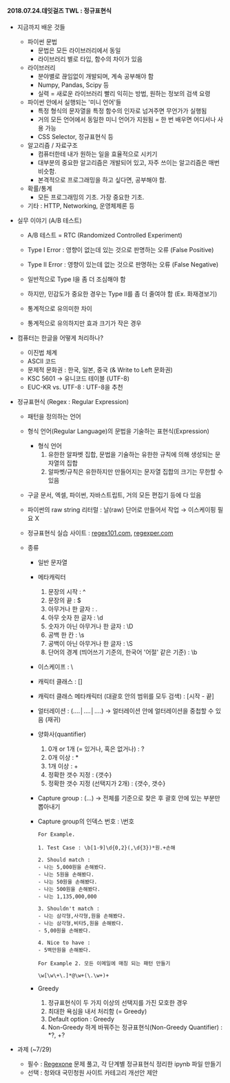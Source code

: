 #### 2018.07.24.데잇걸즈 TWL : 정규표현식



- 지금까지 배운 것들
  - 파이썬 문법
    - 문법은 모든 라이브러리에서 동일
    - 라이브러리 별로 타입, 함수의 차이가 있음
  - 라이브러리
    - 분야별로 끊임없이 개발되며, 계속 공부해야 함
    - Numpy, Pandas, Scipy 등
    - 실력 = 새로운 라이브러리 빨리 익히는 방법, 원하는 정보의 검색 요령
  - 파이썬 안에서 실행되는 '미니 언어'들
    - 특정 형식의 문자열을 특정 함수의 인자로 넘겨주면 무언가가 실행됨
    - 거의 모든 언어에서 동일한 미니 언어가 지원됨 = 한 번 배우면 어디서나 사용 가능
    - CSS Selector, 정규표현식 등
  - 알고리즘 / 자료구조
    - 컴퓨터한테 내가 원하는 일을 효율적으로 시키기
    - 대부분의 중요한 알고리즘은 개발되어 있고, 자주 쓰이는 알고리즘은 매번 비슷함.
    - 본격적으로 프로그래밍을 하고 싶다면, 공부해야 함.
  - 확률/통계
    - 모든 프로그래밍의 기초. 가장 중요한 기초.
  - 기타 : HTTP, Networking, 운영체제론 등



- 실무 이야기 (A/B 테스트)

  - A/B 테스트 = RTC (Randomized Controlled Experiment)

  - Type I Error : 영향이 없는데 있는 것으로 판명하는 오류 (False Positive)
  - Type II Error : 영향이 있는데 없는 것으로 판명하는 오류 (False Negative)
  - 일반적으로 Type I을 좀 더 조심해야 함
  - 하지만, 민감도가 중요한 경우는 Type II를 좀 더 줄여야 함 (Ex. 화재경보기)
  - 통계적으로 유의미한 차이
  - 통계적으로 유의하지만 효과 크기가 작은 경우



- 컴퓨터는 한글을 어떻게 처리하나?
  - 이진법 체계
  - ASCII 코드
  - 문제적 문화권 : 한국, 일본, 중국 (& Write to Left 문화권)
  - KSC 5601 → 유니코드 테이블 (UTF-8)
  - EUC-KR vs. UTF-8 : UTF-8을 추천



- 정규표현식 (Regex : Regular Expression)

  - 패턴을 정의하는 언어

  - 형식 언어(Regular Language)의 문법을 기술하는 표현식(Expression)

    - 형식 언어 
      1. 유한한 알파벳 집합, 문법을 기술하는 유한한 규칙에 의해 생성되는 문자열의 집합
      2. 알파벳/규칙은 유한하지만 만들어지는 문자열 집합의 크기는 무한할 수 있음

  - 구글 문서, 엑셀, 파이썬, 자바스트립트, 거의 모든 편집기 등에 다 있음

  - 파이썬의 raw string 리터럴 : 날(raw) 단어로 만들어서 작업 → 이스케이핑 필요 X

  - 정규표현식 실습 사이트 : [regex101.com](https://regex101.com/), [regexper.com](https://regexper.com)

  - 종류

    - 일반 문자열

    - 메타캐릭터 

      1. 문장의 시작 : ^
      2. 문장의 끝 : $
      3. 아무거나 한 글자 : .
      4. 아무 숫자 한 글자 : \d
      5. 숫자가 아닌 아무거나 한 글자 : \D
      6. 공백 한 칸 : \s
      7. 공백이 아닌 아무거나 한 글자 : \S
      8. 단어의 경계 (띄어쓰기 기준의, 한국어 '어절' 같은 기준) : \b

    - 이스케이프 : \

    - 캐릭터 클래스 : []

    - 캐릭터 클래스 메타캐릭터 (대괄호 안의 범위를 모두 검색) : [시작 - 끝]

    - 얼터레이션 : (....│....│....) → 얼터레이션 안에 얼터레이션을 중첩할 수 있음 (재귀)

    - 양화사(quantifier)

      1. 0개 or 1개 (= 있거나, 혹은 없거나) : ?
      2. 0개 이상 : *
      3. 1개 이상 : +
      4. 정확한 갯수 지정 : {갯수}
      5. 정확한 갯수 지정 (선택지가 2개) : {갯수, 갯수}

    - Capture group : (...) → 전체를 기준으로 찾은 후 괄호 안에 있는 부분만 뽑아내기

    - Capture group의 인덱스 번호 : \번호

      ~~~
      For Example.
      
      1. Test Case : \b[1-9]\d{0,2}(,\d{3})*원.+손해
      
      2. Should match :
      - 나는 5,000원을 손해봤다.
      - 나는 5원을 손해봤다.
      - 나는 50원을 손해봤다.
      - 나는 500원을 손해봤다.
      - 나는 1,135,000,000
      
      3. Shouldn't match :
      - 나는 삼각형,사각형,원을 손해봤다.
      - 나는 삼각형,비타5,원을 손해봤다.
      - 5,00원을 손해봤다.
      
      4. Nice to have :
      - 5백만원을 손해봤다.
      ~~~

      ~~~
      For Example 2. 모든 이메일에 매칭 되는 패턴 만들기
      
      \w[\w\+\.]*@\w+(\.\w+)+
      ~~~

    - Greedy

      1. 정규표현식이 두 가지 이상의 선택지를 가진 모호한 경우
      2. 최대한 욕심을 내서 처리함 (= Greedy)
      3. Default option : Greedy
      4. Non-Greedy 하게 바꿔주는 정규표현식(Non-Greedy Quantifier) : *?, +?



- 과제 (~7/29)
  - 필수 : [Regexone](https://regexone.com/lesson/introduction_abcs) 문제 풀고, 각 단계별 정규표현식 정리한 ipynb 파일 만들기
  - 선택 : 청와대 국민청원 사이트 카테고리 개선안 제안